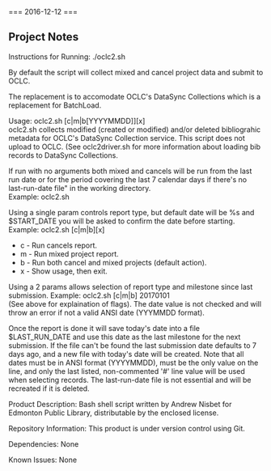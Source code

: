 === 2016-12-12 ===

Project Notes
-------------

Instructions for Running:
./oclc2.sh

By default the script will collect mixed and cancel project data and submit to OCLC. 

The replacement is to accomodate OCLC's DataSync Collections which is a replacement for BatchLoad.

Usage: oclc2.sh [c|m|b[YYYYMMDD]][x]              
oclc2.sh collects modified (created or modified) and/or deleted bibliograhic
metadata for OCLC's DataSync Collection service. This script does not upload to OCLC.
(See oclc2driver.sh for more information about loading bib records to DataSync Collections.
 
If run with no arguments both mixed and cancels will be run from the last run date
or for the period covering the last 7 calendar days if there's no last-run-date file"
in the working directory.                  
Example: oclc2.sh                                
                                           
Using a single param controls report type, but default date will be %s and $START_DATE
you will be asked to confirm the date before starting.
Example: oclc2.sh [c|m|b][x]                     
  * c - Run cancels report.                
  * m - Run mixed project report.          
  * b - Run both cancel and mixed projects (default action).
  * x - Show usage, then exit.             
                                           
Using a 2 params allows selection of report type and milestone since last submission.
Example: oclc2.sh [c|m|b] 20170101               
(See above for explaination of flags). The date value is not checked and
will throw an error if not a valid ANSI date (YYYMMDD format).
                                           
Once the report is done it will save today's date into a file $LAST_RUN_DATE and use
this date as the last milestone for the next submission. If the file can't be found
the last submission date defaults to 7 days ago, and a new file with today's date will be created.
Note that all dates must be in ANSI format (YYYYMMDD), must be the only value on the line,
and only the last listed, non-commented '#' line value will be used when selecting records.
The last-run-date file is not essential and will be recreated if it is deleted.

Product Description:
Bash shell script written by Andrew Nisbet for Edmonton Public Library, distributable by the enclosed license.

Repository Information:
This product is under version control using Git.

Dependencies:
None

Known Issues:
None

